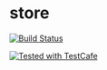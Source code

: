 # store


[![Build Status](https://travis-ci.org/boheepark/ezasdf-main.svg?branch=master)](https://travis-ci.org/boheepark/ezasdf-main)


<a href="https://github.com/DevExpress/testcafe">
    <img alt="Tested with TestCafe" src="https://img.shields.io/badge/tested%20with-TestCafe-2fa4cf.svg">
</a>
